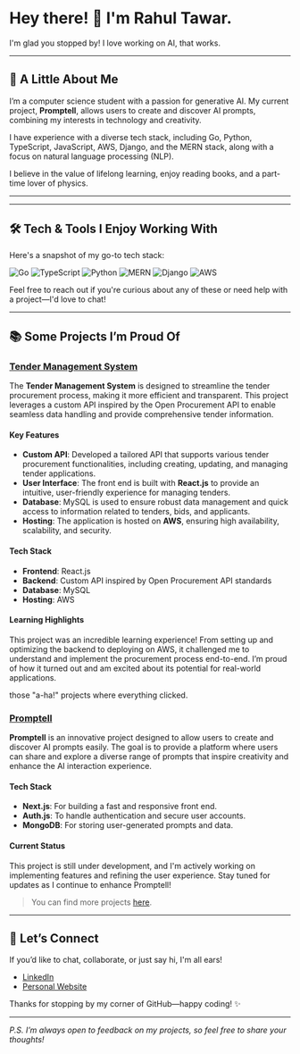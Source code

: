 # Hey there! 👋 I'm Rahul Tawar.

I'm glad you stopped by! I love working on AI, that works.

---

## 🌱 A Little About Me

I’m a computer science student with a passion for generative AI. My current project, **Promptell**, allows users to create and discover AI prompts, combining my interests in technology and creativity.

I have experience with a diverse tech stack, including Go, Python, TypeScript, JavaScript, AWS, Django, and the MERN stack, along with a focus on natural language processing (NLP).

I believe in the value of lifelong learning, enjoy reading books, and a part-time lover of physics.

---

---

## 🛠️ Tech & Tools I Enjoy Working With

Here's a snapshot of my go-to tech stack:

![Go](https://img.shields.io/badge/Go-00ADD8?style=for-the-badge&logo=go&logoColor=white)
![TypeScript](https://img.shields.io/badge/TypeScript-3178C6?style=for-the-badge&logo=typescript&logoColor=white)
![Python](https://img.shields.io/badge/Python-3776AB?style=for-the-badge&logo=python&logoColor=white)
![MERN](https://img.shields.io/badge/MERN-61DAFB?style=for-the-badge&logo=react&logoColor=black)
![Django](https://img.shields.io/badge/Django-092E20?style=for-the-badge&logo=django&logoColor=white)
![AWS](https://img.shields.io/badge/AWS-232F3E?style=for-the-badge&logo=amazon-aws&logoColor=white)


Feel free to reach out if you're curious about any of these or need help with a project—I'd love to chat!

---

## 📚 Some Projects I’m Proud Of

### [Tender Management System](https://github.com/Rahul-Tawar/tendermanager)

The **Tender Management System** is designed to streamline the tender procurement process, making it more efficient and transparent. This project leverages a custom API inspired by the Open Procurement API to enable seamless data handling and provide comprehensive tender information. 

#### Key Features
- **Custom API**: Developed a tailored API that supports various tender procurement functionalities, including creating, updating, and managing tender applications.
- **User Interface**: The front end is built with **React.js** to provide an intuitive, user-friendly experience for managing tenders.
- **Database**: MySQL is used to ensure robust data management and quick access to information related to tenders, bids, and applicants.
- **Hosting**: The application is hosted on **AWS**, ensuring high availability, scalability, and security.

#### Tech Stack
- **Frontend**: React.js
- **Backend**: Custom API inspired by Open Procurement API standards
- **Database**: MySQL
- **Hosting**: AWS

#### Learning Highlights
This project was an incredible learning experience! From setting up and optimizing the backend to deploying on AWS, it challenged me to understand and implement the procurement process end-to-end. I’m proud of how it turned out and am excited about its potential for real-world applications.

 those "a-ha!" projects where everything clicked.

 ### [Promptell](https://github.com/Rahul-Tawar/promptell)

**Promptell** is an innovative project designed to allow users to create and discover AI prompts easily. The goal is to provide a platform where users can share and explore a diverse range of prompts that inspire creativity and enhance the AI interaction experience.

#### Tech Stack
- **Next.js**: For building a fast and responsive front end.
- **Auth.js**: To handle authentication and secure user accounts.
- **MongoDB**: For storing user-generated prompts and data.

#### Current Status
This project is still under development, and I'm actively working on implementing features and refining the user experience. Stay tuned for updates as I continue to enhance Promptell!


> You can find more projects [here](https://github.com/Rahul-Tawar?tab=repositories).

---

## 🤝 Let’s Connect

If you’d like to chat, collaborate, or just say hi, I'm all ears!  
- [LinkedIn](https://www.linkedin.com/in/rahultawar/)  
- [Personal Website](https://rahultawar.netlify.app/)

Thanks for stopping by my corner of GitHub—happy coding! ✨

---

*P.S. I’m always open to feedback on my projects, so feel free to share your thoughts!*


<!---
Rahul-Tawar/Rahul-Tawar is a ✨ special ✨ repository because its `README.md` (this file) appears on your GitHub profile.
You can click the Preview link to take a look at your changes.
--->

